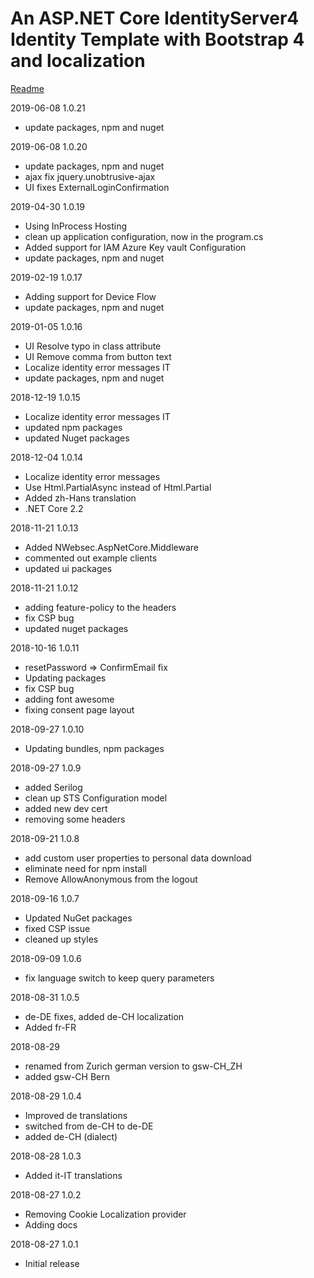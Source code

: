 # An ASP.NET Core IdentityServer4 Identity Template with Bootstrap 4 and localization

[Readme](https://github.com/damienbod/IdentityServer4AspNetCoreIdentityTemplate/blob/master/README.md) 

2019-06-08 1.0.21
- update packages, npm and nuget

2019-06-08 1.0.20
- update packages, npm and nuget
- ajax fix jquery.unobtrusive-ajax
- UI fixes ExternalLoginConfirmation

2019-04-30 1.0.19
- Using InProcess Hosting
- clean up application configuration, now in the program.cs
- Added support for IAM Azure Key vault Configuration
- update packages, npm and nuget

2019-02-19 1.0.17
- Adding support for Device Flow
- update packages, npm and nuget

2019-01-05 1.0.16
- UI Resolve typo in class attribute
- UI Remove comma from button text
- Localize identity error messages IT
- update packages, npm and nuget

2018-12-19 1.0.15
- Localize identity error messages IT
- updated npm packages
- updated Nuget packages

2018-12-04 1.0.14
- Localize identity error messages
- Use Html.PartialAsync instead of Html.Partial
- Added zh-Hans translation
- .NET Core 2.2

2018-11-21 1.0.13
- Added NWebsec.AspNetCore.Middleware
- commented out example clients
- updated ui packages

2018-11-21 1.0.12
- adding feature-policy to the headers
- fix CSP bug
- updated nuget packages

2018-10-16 1.0.11
- resetPassword => ConfirmEmail fix
- Updating packages
- fix CSP bug
- adding font awesome
- fixing consent page layout

2018-09-27 1.0.10
- Updating bundles, npm packages

2018-09-27 1.0.9
- added Serilog
- clean up STS Configuration model
- added new dev cert
- removing some headers 

2018-09-21 1.0.8
- add custom user properties to personal data download
- eliminate need for npm install
- Remove AllowAnonymous from the logout

2018-09-16 1.0.7
- Updated NuGet packages
- fixed CSP issue
- cleaned up styles

2018-09-09 1.0.6
- fix language switch to keep query parameters

2018-08-31 1.0.5
- de-DE fixes, added de-CH localization
- Added fr-FR

2018-08-29 
- renamed from Zurich german version to gsw-CH_ZH
- added gsw-CH Bern

2018-08-29 1.0.4
- Improved de translations
- switched from de-CH to de-DE
- added de-CH (dialect)

2018-08-28 1.0.3
- Added it-IT translations

2018-08-27 1.0.2
- Removing Cookie Localization provider
- Adding docs

2018-08-27 1.0.1
- Initial release


